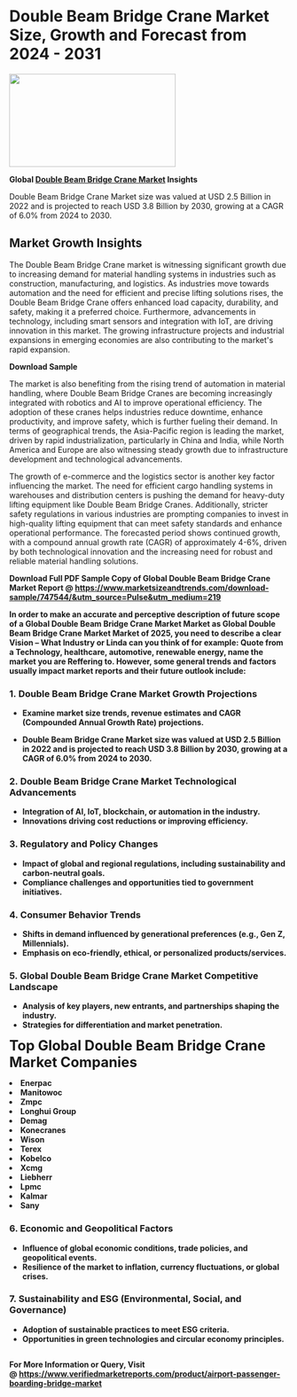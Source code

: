 <H1>Double Beam Bridge Crane Market Size, Growth and Forecast from 2024 - 2031</H1><img class="aligncenter size-medium wp-image-584254" src="https://thirdeyenews.in/wp-content/uploads/2024/09/Global-Market-Research-300x168.jpeg" alt="" width="300" height="168" /><p><strong>Global&nbsp;<a href="https://www.marketsizeandtrends.com/download-sample/747544/&amp;utm_source=Pulse&amp;utm_medium=219">Double Beam Bridge Crane Market</a> Insights</strong></p><p>Double Beam Bridge Crane Market size was valued at USD 2.5 Billion in 2022 and is projected to reach USD 3.8 Billion by 2030, growing at a CAGR of 6.0% from 2024 to 2030.</p><p><h2>Market Growth Insights</h2> <p>The Double Beam Bridge Crane market is witnessing significant growth due to increasing demand for material handling systems in industries such as construction, manufacturing, and logistics. As industries move towards automation and the need for efficient and precise lifting solutions rises, the Double Beam Bridge Crane offers enhanced load capacity, durability, and safety, making it a preferred choice. Furthermore, advancements in technology, including smart sensors and integration with IoT, are driving innovation in this market. The growing infrastructure projects and industrial expansions in emerging economies are also contributing to the market's rapid expansion.</p> <p><strong>Download Sample</strong></p> <p>The market is also benefiting from the rising trend of automation in material handling, where Double Beam Bridge Cranes are becoming increasingly integrated with robotics and AI to improve operational efficiency. The adoption of these cranes helps industries reduce downtime, enhance productivity, and improve safety, which is further fueling their demand. In terms of geographical trends, the Asia-Pacific region is leading the market, driven by rapid industrialization, particularly in China and India, while North America and Europe are also witnessing steady growth due to infrastructure development and technological advancements.</p> <p>The growth of e-commerce and the logistics sector is another key factor influencing the market. The need for efficient cargo handling systems in warehouses and distribution centers is pushing the demand for heavy-duty lifting equipment like Double Beam Bridge Cranes. Additionally, stricter safety regulations in various industries are prompting companies to invest in high-quality lifting equipment that can meet safety standards and enhance operational performance. The forecasted period shows continued growth, with a compound annual growth rate (CAGR) of approximately 4-6%, driven by both technological innovation and the increasing need for robust and reliable material handling solutions.</p> <p><strong></p><p><span class=""><strong>Download Full PDF Sample Copy of Global Double Beam Bridge Crane Market Report</strong> @ <a href="https://www.marketsizeandtrends.com/download-sample/747544/&amp;utm_source=Pulse&amp;utm_medium=219" target="_blank">https://www.marketsizeandtrends.com/download-sample/747544/&amp;utm_source=Pulse&amp;utm_medium=219</a></span></p><p>In order to make an accurate and perceptive description of future scope of a Global&nbsp;Double Beam Bridge Crane Market Market as Global&nbsp;Double Beam Bridge Crane Market Market of 2025, you need to describe a clear Vision &ndash; What Industry or Linda can you think of for example: Quote from a Technology, healthcare, automotive, renewable energy, name the market you are Reffering to. However, some general trends and factors usually impact market reports and their future outlook include:</p><h3>1.&nbsp;<strong>Double Beam Bridge Crane Market Growth Projections</strong></h3><ul><li>Examine market size trends, revenue estimates and CAGR (Compounded Annual Growth Rate) projections.</li><li><p>Double Beam Bridge Crane Market size was valued at USD 2.5 Billion in 2022 and is projected to reach USD 3.8 Billion by 2030, growing at a CAGR of 6.0% from 2024 to 2030.</p></li></ul><h3>2.&nbsp;<strong>Double Beam Bridge Crane Market Technological Advancements</strong></h3><ul><li>Integration of AI, IoT, blockchain, or automation in the industry.</li><li>Innovations driving cost reductions or improving efficiency.</li></ul><h3>3.&nbsp;<strong>Regulatory and Policy Changes</strong></h3><ul><li>Impact of global and regional regulations, including sustainability and carbon-neutral goals.</li><li>Compliance challenges and opportunities tied to government initiatives.</li></ul><h3>4.&nbsp;<strong>Consumer Behavior Trends</strong></h3><ul><li>Shifts in demand influenced by generational preferences (e.g., Gen Z, Millennials).</li><li>Emphasis on eco-friendly, ethical, or personalized products/services.</li></ul><h3>5.&nbsp;<strong>Global Double Beam Bridge Crane Market Competitive Landscape</strong></h3><ul><li>Analysis of key players, new entrants, and partnerships shaping the industry.</li><li>Strategies for differentiation and market penetration.</li></ul><p data-pm-slice="1 1 []"><span style="color: inherit; font-family: inherit; font-size: 25px;">Top Global Double Beam Bridge Crane Market Companies</span></p><div class="" data-test-id=""><p><li>Enerpac</li><li> Manitowoc</li><li> Zmpc</li><li> Longhui Group</li><li> Demag</li><li> Konecranes</li><li> Wison</li><li> Terex</li><li> Kobelco</li><li> Xcmg</li><li> Liebherr</li><li> Lpmc</li><li> Kalmar</li><li> Sany</li></p></div><h3>6.&nbsp;<strong>Economic and Geopolitical Factors</strong></h3><ul><li>Influence of global economic conditions, trade policies, and geopolitical events.</li><li>Resilience of the market to inflation, currency fluctuations, or global crises.</li></ul><h3>7.&nbsp;<strong>Sustainability and ESG (Environmental, Social, and Governance)</strong></h3><ul><li>Adoption of sustainable practices to meet ESG criteria.</li><li>Opportunities in green technologies and circular economy principles.</li></ul><h2><strong style="font-size: 14px;">For More Information or Query, Visit @&nbsp;</strong><a style="background-color: #ffffff; font-size: 14px;" href="https://www.marketsizeandtrends.com/report/double-beam-bridge-crane-market/" target="_blank">https://www.verifiedmarketreports.com/product/airport-passenger-boarding-bridge-market</a></h2>
